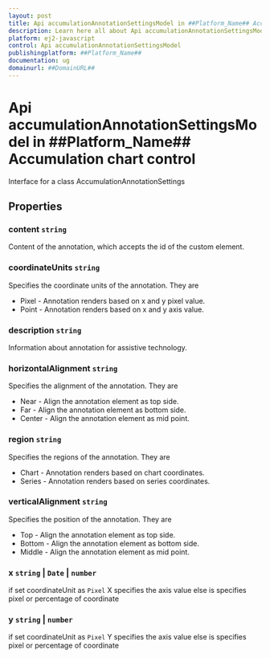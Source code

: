 ```yaml
---
layout: post
title: Api accumulationAnnotationSettingsModel in ##Platform_Name## Accumulation chart control | Syncfusion
description: Learn here all about Api accumulationAnnotationSettingsModel in Syncfusion ##Platform_Name## Accumulation chart control of Syncfusion Essential JS 2 and more.
platform: ej2-javascript
control: Api accumulationAnnotationSettingsModel 
publishingplatform: ##Platform_Name##
documentation: ug
domainurl: ##DomainURL##
---
```


# Api accumulationAnnotationSettingsModel in ##Platform_Name## Accumulation chart control

Interface for a class AccumulationAnnotationSettings

## Properties

### content `string`

Content of the annotation, which accepts the id of the custom element.

### coordinateUnits `string`

Specifies the coordinate units of the annotation. They are
* Pixel - Annotation renders based on x and y pixel value.
* Point - Annotation renders based on x and y axis value.

### description `string`

Information about annotation for assistive technology.

### horizontalAlignment `string`

Specifies the alignment of the annotation. They are
* Near - Align the annotation element as top side.
* Far - Align the annotation element as bottom side.
* Center - Align the annotation element as mid point.

### region `string`

Specifies the regions of the annotation. They are
* Chart - Annotation renders based on chart coordinates.
* Series - Annotation renders based on series coordinates.

### verticalAlignment `string`

Specifies the position of the annotation. They are
* Top - Align the annotation element as top side.
* Bottom - Align the annotation element as bottom side.
* Middle - Align the annotation element as mid point.

### x `string` &#124;  `Date` &#124;  `number`

if set coordinateUnit as `Pixel` X specifies the axis value else is specifies pixel or percentage of coordinate

### y `string` &#124;  `number`

if set coordinateUnit as `Pixel` Y specifies the axis value
else is specifies pixel or percentage of coordinate

